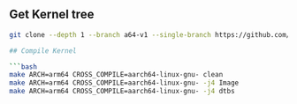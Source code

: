 ## Get Kernel tree

```bash
git clone --depth 1 --branch a64-v1 --single-branch https://github.com/apritzel/linux.git linux-a64-v1

## Compile Kernel

```bash
make ARCH=arm64 CROSS_COMPILE=aarch64-linux-gnu- clean
make ARCH=arm64 CROSS_COMPILE=aarch64-linux-gnu- -j4 Image
make ARCH=arm64 CROSS_COMPILE=aarch64-linux-gnu- -j4 dtbs
```

